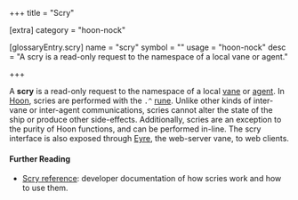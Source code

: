 +++
title = "Scry"

[extra]
category = "hoon-nock"

[glossaryEntry.scry]
name = "scry"
symbol = ""
usage = "hoon-nock"
desc = "A scry is a read-only request to the namespace of a local vane or agent."

+++

A **scry** is a read-only request to the namespace of a local
[vane](/reference/glossary/vane) or [agent](/reference/glossary/agent). In
[Hoon](/reference/glossary/hoon), scries are performed with the `.^`
[rune](/reference/glossary/rune). Unlike other kinds of inter-vane or
inter-agent communications, scries cannot alter the state of the ship or produce
other side-effects. Additionally, scries are an exception to the purity of Hoon
functions, and can be performed in-line. The scry interface is also exposed
through [Eyre](/reference/glossary/eyre), the web-server vane, to web clients.

#### Further Reading

- [Scry reference](/reference/arvo/concepts/scry): developer documentation of
  how scries work and how to use them.
